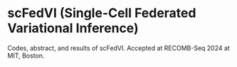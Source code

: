# scFedVI (Single-Cell Federated Variational Inference)
Codes, abstract, and results of scFedVI. Accepted at RECOMB-Seq 2024 at MIT, Boston.
